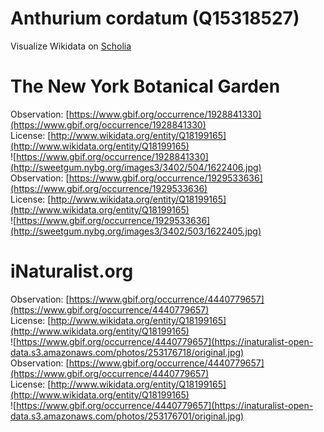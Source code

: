 
Anthurium cordatum (Q15318527)
==============================
  
Visualize Wikidata on [Scholia](https://scholia.toolforge.org/taxon/Q15318527)
# The New York Botanical Garden
  
Observation: [https://www.gbif.org/occurrence/1928841330](https://www.gbif.org/occurrence/1928841330)  
License: [http://www.wikidata.org/entity/Q18199165](http://www.wikidata.org/entity/Q18199165)  
![https://www.gbif.org/occurrence/1928841330](http://sweetgum.nybg.org/images3/3402/504/1622406.jpg)  
Observation: [https://www.gbif.org/occurrence/1929533636](https://www.gbif.org/occurrence/1929533636)  
License: [http://www.wikidata.org/entity/Q18199165](http://www.wikidata.org/entity/Q18199165)  
![https://www.gbif.org/occurrence/1929533636](http://sweetgum.nybg.org/images3/3402/503/1622405.jpg)
# iNaturalist.org
  
Observation: [https://www.gbif.org/occurrence/4440779657](https://www.gbif.org/occurrence/4440779657)  
License: [http://www.wikidata.org/entity/Q18199165](http://www.wikidata.org/entity/Q18199165)  
![https://www.gbif.org/occurrence/4440779657](https://inaturalist-open-data.s3.amazonaws.com/photos/253176718/original.jpg)  
Observation: [https://www.gbif.org/occurrence/4440779657](https://www.gbif.org/occurrence/4440779657)  
License: [http://www.wikidata.org/entity/Q18199165](http://www.wikidata.org/entity/Q18199165)  
![https://www.gbif.org/occurrence/4440779657](https://inaturalist-open-data.s3.amazonaws.com/photos/253176701/original.jpg)